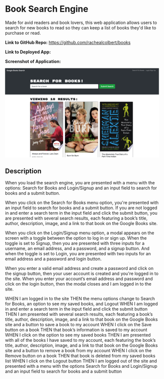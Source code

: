 # Book Search Engine

Made for avid readers and book lovers, this web application allows users to search for new books to read so they can keep a list of books they'd like to purchase or read.

**Link to GitHub Repo:** https://github.com/rachealcolbert/books

**Link to Deployed App:**

**Screenshot of Application:**

![Image of Application](books.png)

## Description 
When you load the search engine, you are presented with a menu with the options: Search for Books and Login/Signup and an input field to search for books and a submit button.

When you click on the Search for Books menu option, you're presented with an input field to search for books and a submit button. If you are not logged in and enter a search term in the input field and click the submit button, you are presented with several search results, each featuring a book’s title, author, description, image, and a link to that book on the Google Books site. 

When you click on the Login/Signup menu option, a modal appears on the screen with a toggle between the option to log in or sign up. When the toggle is set to Signup, then you are presented with three inputs for a username, an email address, and a password, and a signup button. And when the toggle is set to Login, you are presented with two inputs for an email address and a password and login button.

When you enter a valid email address and create a password and click on the signup button, then your user account is created and you're logged in to the site. When you enter your account’s email address and password and click on the login button, then the modal closes and I am logged in to the site. 

WHEN I am logged in to the site
THEN the menu options change to Search for Books, an option to see my saved books, and Logout
WHEN I am logged in and enter a search term in the input field and click the submit button
THEN I am presented with several search results, each featuring a book’s title, author, description, image, and a link to that book on the Google Books site and a button to save a book to my account
WHEN I click on the Save button on a book
THEN that book’s information is saved to my account
WHEN I click on the option to see my saved books
THEN I am presented with all of the books I have saved to my account, each featuring the book’s title, author, description, image, and a link to that book on the Google Books site and a button to remove a book from my account
WHEN I click on the Remove button on a book
THEN that book is deleted from my saved books list
WHEN I click on the Logout button
THEN I am logged out of the site and presented with a menu with the options Search for Books and Login/Signup and an input field to search for books and a submit button  